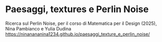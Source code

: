 # Paesaggi, textures e Perlin Noise
Ricerca sul Perlin Noise, per il corso di Matematica per il Design (2025), Nina Pambianco e Yulia Dudina
https://ninanananina1234.github.io/paesaggi_texture_e_perlin_noise/

